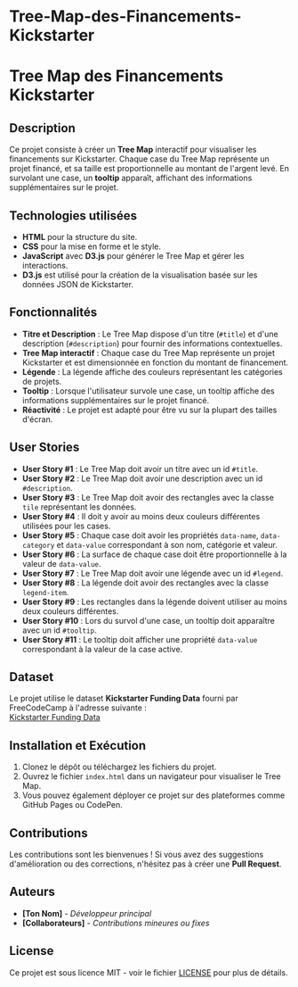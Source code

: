 # Tree-Map-des-Financements-Kickstarter
# Tree Map des Financements Kickstarter

## Description

Ce projet consiste à créer un **Tree Map** interactif pour visualiser les financements sur Kickstarter. Chaque case du Tree Map représente un projet financé, et sa taille est proportionnelle au montant de l'argent levé. En survolant une case, un **tooltip** apparaît, affichant des informations supplémentaires sur le projet.

## Technologies utilisées

- **HTML** pour la structure du site.
- **CSS** pour la mise en forme et le style.
- **JavaScript** avec **D3.js** pour générer le Tree Map et gérer les interactions.
- **D3.js** est utilisé pour la création de la visualisation basée sur les données JSON de Kickstarter.

## Fonctionnalités

- **Titre et Description** : Le Tree Map dispose d'un titre (`#title`) et d'une description (`#description`) pour fournir des informations contextuelles.
- **Tree Map interactif** : Chaque case du Tree Map représente un projet Kickstarter et est dimensionnée en fonction du montant de financement.
- **Légende** : La légende affiche des couleurs représentant les catégories de projets.
- **Tooltip** : Lorsque l'utilisateur survole une case, un tooltip affiche des informations supplémentaires sur le projet financé.
- **Réactivité** : Le projet est adapté pour être vu sur la plupart des tailles d'écran.

## User Stories

- **User Story #1** : Le Tree Map doit avoir un titre avec un id `#title`.
- **User Story #2** : Le Tree Map doit avoir une description avec un id `#description`.
- **User Story #3** : Le Tree Map doit avoir des rectangles avec la classe `tile` représentant les données.
- **User Story #4** : Il doit y avoir au moins deux couleurs différentes utilisées pour les cases.
- **User Story #5** : Chaque case doit avoir les propriétés `data-name`, `data-category` et `data-value` correspondant à son nom, catégorie et valeur.
- **User Story #6** : La surface de chaque case doit être proportionnelle à la valeur de `data-value`.
- **User Story #7** : Le Tree Map doit avoir une légende avec un id `#legend`.
- **User Story #8** : La légende doit avoir des rectangles avec la classe `legend-item`.
- **User Story #9** : Les rectangles dans la légende doivent utiliser au moins deux couleurs différentes.
- **User Story #10** : Lors du survol d'une case, un tooltip doit apparaître avec un id `#tooltip`.
- **User Story #11** : Le tooltip doit afficher une propriété `data-value` correspondant à la valeur de la case active.

## Dataset

Le projet utilise le dataset **Kickstarter Funding Data** fourni par FreeCodeCamp à l'adresse suivante :  
[Kickstarter Funding Data](https://cdn.freecodecamp.org/testable-projects-fcc/data/tree_map/kickstarter-funding-data.json)

## Installation et Exécution

1. Clonez le dépôt ou téléchargez les fichiers du projet.
2. Ouvrez le fichier `index.html` dans un navigateur pour visualiser le Tree Map.
3. Vous pouvez également déployer ce projet sur des plateformes comme GitHub Pages ou CodePen.

## Contributions

Les contributions sont les bienvenues ! Si vous avez des suggestions d'amélioration ou des corrections, n'hésitez pas à créer une **Pull Request**.

## Auteurs

- **[Ton Nom]** - *Développeur principal*
- **[Collaborateurs]** - *Contributions mineures ou fixes*

## License

Ce projet est sous licence MIT - voir le fichier [LICENSE](LICENSE) pour plus de détails.
